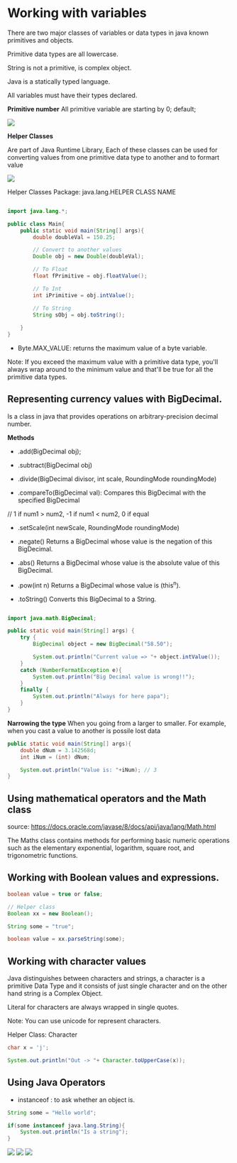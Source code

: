 # Working with variables

There are two major classes of variables or data types in java known primitives and objects.

Primitive data types are all lowercase.

String is not a primitive, is complex object. 

Java is a statically typed language.

All variables must have their types declared.

**Primitive number**
All primitive variable are starting by 0; default;

<img src="img/primitive-data-types.png">

**Helper Classes**

Are part of Java Runtime Library, Each of these classes can be used for converting values from one primitive data type to another and to formart value 

<img src="img/helper-classes.png">

Helper Classes Package: java.lang.HELPER CLASS NAME

```java

import java.lang.*;

public class Main{
    public static void main(String[] args){
        double doubleVal = 150.25;

        // Convert to another values
        Double obj = new Double(doubleVal);

        // To Float
        float fPrimitive = obj.floatValue();

        // To Int 
        int iPrimitive = obj.intValue();

        // To String
        String sObj = obj.toString();
    
    }
}

```

- Byte.MAX_VALUE: returns the maximum value of a byte variable.

Note: If you exceed the maximum value with a primitive data type, you'll always wrap around to the minimum value and that'll be true for all the primitive data types. 

## Representing currency values with BigDecimal.

Is a class in java that provides operations on arbitrary-precision decimal number. 

**Methods**

- .add(BigDecimal obj);
- .subtract(BigDecimal obj)
- .divide(BigDecimal divisor, int scale, RoundingMode roundingMode)

- .compareTo(BigDecimal val): Compares this BigDecimal with the specified BigDecimal 

// 1 if num1 > num2, -1 if num1 < num2, 0 if equal

- .setScale(int newScale, RoundingMode roundingMode)

- .negate() Returns a BigDecimal whose value is the negation of this BigDecimal.

- .abs() Returns a BigDecimal whose value is the absolute value of this BigDecimal.

- .pow(int n) Returns a BigDecimal whose value is (this<sup>n</sup>).

- .toString() Converts this BigDecimal to a String.


```java

import java.math.BigDecimal;

public static void main(String[] args) {
    try {
        BigDecimal object = new BigDecimal("58.50");

        System.out.println("Current value => "+ object.intValue());
    }
    catch (NumberFormatException e){
        System.out.println("Big Decimal value is wrong!!");
    }
    finally {
        System.out.println("Always for here papa");
    }
}

```

**Narrowing the type** When you going from a larger to smaller. For example, when you cast a value to another is possile lost data

```java
public static void main(String[] args){
    double dNum = 3.142568d;
    int iNum = (int) dNum;

    System.out.println("Value is: "+iNum); // 3
}
```

## Using mathematical operators and the Math class

source: https://docs.oracle.com/javase/8/docs/api/java/lang/Math.html

The Maths class contains methods for performing basic numeric operations such as the elementary exponential, logarithm, square root, and trigonometric functions. 

## Working with Boolean values and expressions. 

```java
boolean value = true or false;

// Helper class
Boolean xx = new Boolean();

String some = "true";

boolean value = xx.parseString(some);
```

## Working with character values 

Java distinguishes between characters and strings, a character is a primitive Data Type and it consists of just single character and on the other hand string is a Complex Object. 

Literal for characters are always wrapped in single quotes.

Note: You can use unicode for represent characters. 

Helper Class: Character

```java
char x = 'j';

System.out.println("Out -> "+ Character.toUpperCase(x));
```

## Using Java Operators

- instanceof : to ask whether an object is.

```java
String some = "Hello world";

if(some instanceof java.lang.String){
    System.out.println("Is a string");
}
```

<img src="img/operator-1.png">
<img src="img/operator-2.png">
<img src="img/operator-3.png">
